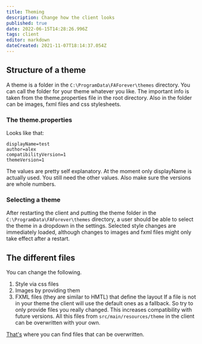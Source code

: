 ```yaml
---
title: Theming
description: Change how the client looks
published: true
date: 2022-06-15T14:28:26.996Z
tags: client
editor: markdown
dateCreated: 2021-11-07T18:14:37.054Z
---
```


## Structure of a theme
A theme is a folder in the `C:\ProgramData\FAForever\themes` directory. You can call the folder for your theme whatever you like. The important info is taken from the theme.properties file in the root directory. Also in the folder can be images, fxml files and css stylesheets.

### The theme.properties

Looks like that:

```
displayName=test
author=alex
compatibilityVersion=1
themeVersion=1
```
The values are pretty self explanatory. At the moment only displayName is actually used. You still need the other values. Also make sure the versions are whole numbers.

### Selecting a theme

After restarting the client and putting the theme folder in the `C:\ProgramData\FAForever\themes` directory, a user should be able to select the theme in a dropdown in the settings. Selected style changes are immediately loaded, although changes to images and fxml files might only take effect after a restart.

## The different files

You can change the following.

1. Style via css files
2. Images by providing them
3. FXML files (they are similar to HMTL) that define the layout If a file is not in your theme the client will use the default ones as a fallback. So try to only provide files you really changed. This increases compatibility with future versions. All this files from `src/main/resources/theme` in the client can be overwritten with your own.

[That's](https://github.com/FAForever/downlords-faf-client/tree/develop/src/main/resources/theme) where you can find files that can be overwritten.